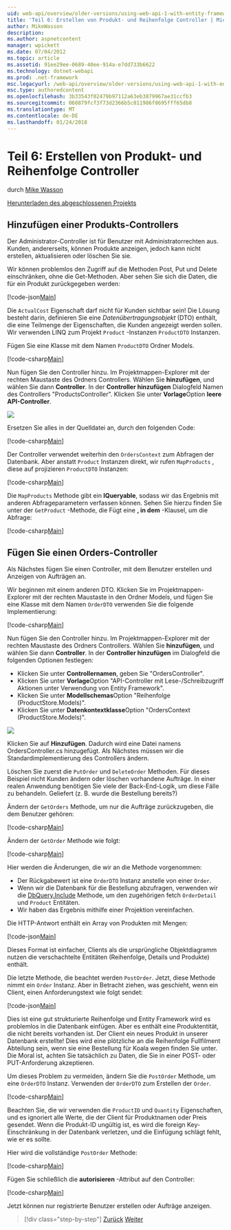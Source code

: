 ```yaml
---
uid: web-api/overview/older-versions/using-web-api-1-with-entity-framework-5/using-web-api-with-entity-framework-part-6
title: 'Teil 6: Erstellen von Produkt- und Reihenfolge Controller | Microsoft Docs'
author: MikeWasson
description: 
ms.author: aspnetcontent
manager: wpickett
ms.date: 07/04/2012
ms.topic: article
ms.assetid: 91ee29ee-0689-40ee-914a-e7dd733b6622
ms.technology: dotnet-webapi
ms.prod: .net-framework
msc.legacyurl: /web-api/overview/older-versions/using-web-api-1-with-entity-framework-5/using-web-api-with-entity-framework-part-6
msc.type: authoredcontent
ms.openlocfilehash: 3b33543f02479b97112a63eb3879967ae31ccfb3
ms.sourcegitcommit: 060879fcf3f73d2366b5c811986f8695fff65db8
ms.translationtype: MT
ms.contentlocale: de-DE
ms.lasthandoff: 01/24/2018
---
```

<a name="part-6-creating-product-and-order-controllers"></a>Teil 6: Erstellen von Produkt- und Reihenfolge Controller
====================
durch [Mike Wasson](https://github.com/MikeWasson)

[Herunterladen des abgeschlossenen Projekts](http://code.msdn.microsoft.com/ASP-NET-Web-API-with-afa30545)

## <a name="add-a-products-controller"></a>Hinzufügen einer Produkts-Controllers

Der Administrator-Controller ist für Benutzer mit Administratorrechten aus. Kunden, andererseits, können Produkte anzeigen, jedoch kann nicht erstellen, aktualisieren oder löschen Sie sie.

Wir können problemlos den Zugriff auf die Methoden Post, Put und Delete einschränken, ohne die Get-Methoden. Aber sehen Sie sich die Daten, die für ein Produkt zurückgegeben werden:

[!code-json[Main](using-web-api-with-entity-framework-part-6/samples/sample1.json?highlight=1)]

Die `ActualCost` Eigenschaft darf nicht für Kunden sichtbar sein! Die Lösung besteht darin, definieren Sie eine *Datenübertragungsobjekt* (DTO) enthält, die eine Teilmenge der Eigenschaften, die Kunden angezeigt werden sollen. Wir verwenden LINQ zum Projekt `Product` -Instanzen `ProductDTO` Instanzen.

Fügen Sie eine Klasse mit dem Namen `ProductDTO` Ordner Models.

[!code-csharp[Main](using-web-api-with-entity-framework-part-6/samples/sample2.cs)]

Nun fügen Sie den Controller hinzu. Im Projektmappen-Explorer mit der rechten Maustaste des Ordners Controllers. Wählen Sie **hinzufügen**, und wählen Sie dann **Controller**. In der **Controller hinzufügen** Dialogfeld Namen des Controllers &quot;ProductsController&quot;. Klicken Sie unter **Vorlage**Option **leere API-Controller**.

![](using-web-api-with-entity-framework-part-6/_static/image1.png)

Ersetzen Sie alles in der Quelldatei an, durch den folgenden Code:

[!code-csharp[Main](using-web-api-with-entity-framework-part-6/samples/sample3.cs)]

Der Controller verwendet weiterhin den `OrdersContext` zum Abfragen der Datenbank. Aber anstatt `Product` Instanzen direkt, wir rufen `MapProducts` , diese auf projizieren `ProductDTO` Instanzen:

[!code-csharp[Main](using-web-api-with-entity-framework-part-6/samples/sample4.cs?highlight=1)]

Die `MapProducts` Methode gibt ein **IQueryable**, sodass wir das Ergebnis mit anderen Abfrageparametern verfassen können. Sehen Sie hierzu finden Sie unter der `GetProduct` -Methode, die Fügt eine **, in dem** -Klausel, um die Abfrage:

[!code-csharp[Main](using-web-api-with-entity-framework-part-6/samples/sample5.cs?highlight=2)]

## <a name="add-an-orders-controller"></a>Fügen Sie einen Orders-Controller

Als Nächstes fügen Sie einen Controller, mit dem Benutzer erstellen und Anzeigen von Aufträgen an.

Wir beginnen mit einem anderen DTO. Klicken Sie im Projektmappen-Explorer mit der rechten Maustaste in den Ordner Models, und fügen Sie eine Klasse mit dem Namen `OrderDTO` verwenden Sie die folgende Implementierung:

[!code-csharp[Main](using-web-api-with-entity-framework-part-6/samples/sample6.cs)]

Nun fügen Sie den Controller hinzu. Im Projektmappen-Explorer mit der rechten Maustaste des Ordners Controllers. Wählen Sie **hinzufügen**, und wählen Sie dann **Controller**. In der **Controller hinzufügen** im Dialogfeld die folgenden Optionen festlegen:

- Klicken Sie unter **Controllernamen**, geben Sie "OrdersController".
- Klicken Sie unter **Vorlage**Option "API-Controller mit Lese-/Schreibzugriff Aktionen unter Verwendung von Entity Framework".
- Klicken Sie unter **Modellschemas**Option &quot;Reihenfolge (ProductStore.Models)&quot;.
- Klicken Sie unter **Datenkontextklasse**Option &quot;OrdersContext (ProductStore.Models)&quot;.

![](using-web-api-with-entity-framework-part-6/_static/image2.png)

Klicken Sie auf **Hinzufügen**. Dadurch wird eine Datei namens OrdersController.cs hinzugefügt. Als Nächstes müssen wir die Standardimplementierung des Controllers ändern.

Löschen Sie zuerst die `PutOrder` und `DeleteOrder` Methoden. Für dieses Beispiel nicht Kunden ändern oder löschen vorhandene Aufträge. In einer realen Anwendung benötigen Sie viele der Back-End-Logik, um diese Fälle zu behandeln. Geliefert (z. B. wurde die Bestellung bereits?)

Ändern der `GetOrders` Methode, um nur die Aufträge zurückzugeben, die dem Benutzer gehören:

[!code-csharp[Main](using-web-api-with-entity-framework-part-6/samples/sample7.cs)]

Ändern der `GetOrder` Methode wie folgt:

[!code-csharp[Main](using-web-api-with-entity-framework-part-6/samples/sample8.cs)]

Hier werden die Änderungen, die wir an die Methode vorgenommen:

- Der Rückgabewert ist eine `OrderDTO` Instanz anstelle von einer `Order`.
- Wenn wir die Datenbank für die Bestellung abzufragen, verwenden wir die [DbQuery.Include](https://msdn.microsoft.com/library/gg696395) Methode, um den zugehörigen fetch `OrderDetail` und `Product` Entitäten.
- Wir haben das Ergebnis mithilfe einer Projektion vereinfachen.

Die HTTP-Antwort enthält ein Array von Produkten mit Mengen:

[!code-json[Main](using-web-api-with-entity-framework-part-6/samples/sample9.json)]

Dieses Format ist einfacher, Clients als die ursprüngliche Objektdiagramm nutzen die verschachtelte Entitäten (Reihenfolge, Details und Produkte) enthält.

Die letzte Methode, die beachtet werden `PostOrder`. Jetzt, diese Methode nimmt ein `Order` Instanz. Aber in Betracht ziehen, was geschieht, wenn ein Client, einen Anforderungstext wie folgt sendet:

[!code-json[Main](using-web-api-with-entity-framework-part-6/samples/sample10.json)]

Dies ist eine gut strukturierte Reihenfolge und Entity Framework wird es problemlos in die Datenbank einfügen. Aber es enthält eine Produktentität, die nicht bereits vorhanden ist. Der Client ein neues Produkt in unserer Datenbank erstellte! Dies wird eine plötzliche an die Reihenfolge Fullfilment Abteilung sein, wenn sie eine Bestellung für Koala wegen finden Sie unter. Die Moral ist, achten Sie tatsächlich zu Daten, die Sie in einer POST- oder PUT-Anforderung akzeptieren.

Um dieses Problem zu vermeiden, ändern Sie die `PostOrder` Methode, um eine `OrderDTO` Instanz. Verwenden der `OrderDTO` zum Erstellen der `Order`.

[!code-csharp[Main](using-web-api-with-entity-framework-part-6/samples/sample11.cs)]

Beachten Sie, die wir verwenden die `ProductID` und `Quantity` Eigenschaften, und es ignoriert alle Werte, die der Client für Produktnamen oder Preis gesendet. Wenn die Produkt-ID ungültig ist, es wird die foreign Key-Einschränkung in der Datenbank verletzen, und die Einfügung schlägt fehlt, wie er es sollte.

Hier wird die vollständige `PostOrder` Methode:

[!code-csharp[Main](using-web-api-with-entity-framework-part-6/samples/sample12.cs)]

Fügen Sie schließlich die **autorisieren** -Attribut auf den Controller:

[!code-csharp[Main](using-web-api-with-entity-framework-part-6/samples/sample13.cs)]

Jetzt können nur registrierte Benutzer erstellen oder Aufträge anzeigen.

>[!div class="step-by-step"]
[Zurück](using-web-api-with-entity-framework-part-5.md)
[Weiter](using-web-api-with-entity-framework-part-7.md)
